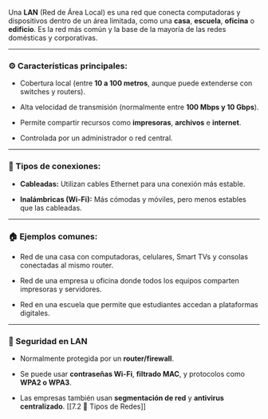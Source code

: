Una **LAN** (Red de Área Local) es una red que conecta computadoras y dispositivos dentro de un área limitada, como una **casa**, **escuela**, **oficina** o **edificio**. Es la red más común y la base de la mayoría de las redes domésticas y corporativas.

---

### ⚙️ Características principales:

- Cobertura local (entre **10 a 100 metros**, aunque puede extenderse con switches y routers).
    
- Alta velocidad de transmisión (normalmente entre **100 Mbps y 10 Gbps**).
    
- Permite compartir recursos como **impresoras**, **archivos** e **internet**.
    
- Controlada por un administrador o red central.
    

---

### 🔌 Tipos de conexiones:

- **Cableadas:** Utilizan cables Ethernet para una conexión más estable.
    
- **Inalámbricas (Wi-Fi):** Más cómodas y móviles, pero menos estables que las cableadas.
    

---

### 🏠 Ejemplos comunes:

- Red de una casa con computadoras, celulares, Smart TVs y consolas conectadas al mismo router.
    
- Red de una empresa u oficina donde todos los equipos comparten impresoras y servidores.
    
- Red en una escuela que permite que estudiantes accedan a plataformas digitales.
    

---

### 🔐 Seguridad en LAN

- Normalmente protegida por un **router/firewall**.
    
- Se puede usar **contraseñas Wi-Fi**, **filtrado MAC**, y protocolos como **WPA2 o WPA3**.
    
- Las empresas también usan **segmentación de red** y **antivirus centralizado**.
[[7.2 🧩 Tipos de Redes]]